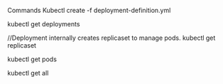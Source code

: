 Commands
Kubectl create -f deployment-definition.yml

kubectl get deployments

//Deployment internally creates replicaset to manage pods.
kubectl get replicaset

kubectl get pods

kubectl get all 
